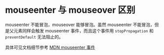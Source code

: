 
# mouseenter 与 mouseover 区别

mouseenter 不能冒泡，mouseover 能够冒泡。虽然 mouseenter 不能冒泡，但是父元素同样会触发 mouseenter 事件，而且这个事件用 `stopPropagation` 和 `preventDefault`
无法阻止的。

具体可见文档细节参考 [MDN mouseenter 事件](https://developer.mozilla.org/zh-CN/docs/Web/API/Element/mouseenter_event)
